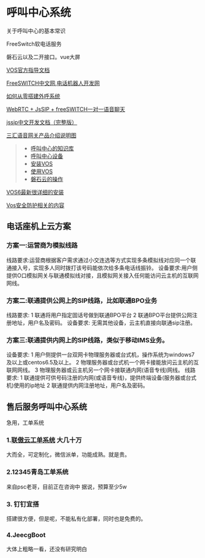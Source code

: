 # 呼叫中心系统

关于呼叫中心的基本常识

FreeSwitch软电话服务

磐石云以及二开接口。vue大屏

[VOS官方指导文档](https://www.linknat.com/#/support/download)

[FreeSWITCH中文网,电话机器人开发网](http://www.freeswitch.net.cn/index.html)

[如何从零搭建外呼系统](http://www.woshipm.com/pmd/1210429.html)

[WebRTC + JsSIP + freeSWITCH一对一语音聊天](https://www.cnblogs.com/gxp69/articles/12028002.html)

[jssip中文开发文档（完整版） ](https://www.cnblogs.com/benmumu/p/8316670.html)

[三汇语音网关产品介绍说明图](https://www.dsliu.com/products/synway/)

> * [呼叫中心的知识库](knowledge.md)
> * [呼叫中心设备](ipgateway.md)
> * [安装VOS](vos_install.md)
> * [使用VOS](vos_use.md)
> * [磐石云的操作](PSCC.md)

[VOS6最新很详细的安装](vos6install.md)

[Vos安全防护相关的内容](vosSafe.md)

## 电话座机上云方案
### 方案一:运营商为模拟线路
线路要求:运营商根据客户需求通过小交连选等方式实现多条模拟线对应同一个联通接入号，实现多人同时拨打该号码能依次给多条电话线振铃。
设备要求:用户侧提供O口模拟网关与联通模拟线对接，且模拟网关接入任何能访问云主机的互联网网线。

### 方案二:联通提供公网上的SIP线路，比如联通BPO业务
线路要求:
1 联通将用户指定固话号做到联通BPO平台
2 联通BPO平台提供公网注册地址，用户名及密码。
设备要求: 无需其他设备，云主机直接向联通sip注册。

### 方案三:联通提供内网上的SIP线路，类似于移动IMS业务。
设备要求:
1 用户侧提供一台双网卡物理服务器或台式机，操作系统为windows7及以上或centos6.5及以上。
2 物理服务器或台式机一个网卡接能放问云主机的互联网网线。
3 物理服务器或云主机另一个网卡接联通内网(语音专线)网线。
线路要求:
1 联通提供可供号码注册的内网(或语音专线)，提供终端设备(服务器或台式机)使用的ip地址
2 联通提供内网注册地址，用户名及密码。




## 售后服务呼叫中心系统

急用，工单系统 

### 1.[联傲云工单系统](http://www.chainall.com/)  大几十万

大而全，可定制化，微信派单，功能成熟。就是贵。

### 2.12345青岛工单系统

来自psc老哥，目前正在咨询中
据说，预算至少5w

### 3. 钉钉宜搭

搭建很方便，但是呢，不能私有化部署，同时也是免费的。


### 4.JeecgBoot

大体上粗略一看，还没有研究明白

